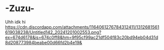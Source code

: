 # -Zuzu-
Uhh idk hi 
https://cdn.discordapp.com/attachments/1164061276784312411/1312681561619038238/Untitled142_20241201002553.png?ex=674d6178&is=674c0ff8&hm=9f95cf99ac21df504f83c20bd94eb04d31d8d208773984beabe00d66fd2b4e19&
